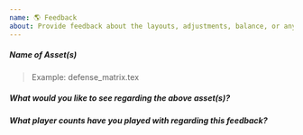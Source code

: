 ```yaml
---
name: 🌎 Feedback
about: Provide feedback about the layouts, adjustments, balance, or anything else
---
```

##### Name of Asset(s)

>Example: defense_matrix.tex

##### What would you like to see regarding the above asset(s)?

>

##### What player counts have you played with regarding this feedback?

>
